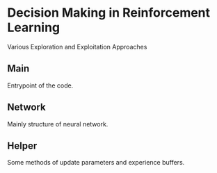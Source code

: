 # Decision Making in Reinforcement Learning

Various Exploration and Exploitation Approaches

## Main

Entrypoint of the code.

## Network

Mainly structure of neural network.

## Helper

Some methods of update parameters and experience buffers.
